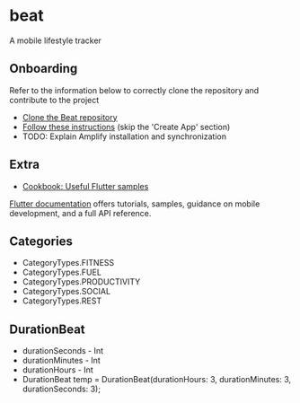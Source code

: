 # beat

A mobile lifestyle tracker

## Onboarding

Refer to the information below to correctly clone the repository and contribute to the project

- [Clone the Beat repository](https://docs.github.com/en/repositories/creating-and-managing-repositories/cloning-a-repository)
- [Follow these instructions](https://docs.flutter.dev/get-started/install) (skip the 'Create App' section)
- TODO: Explain Amplify installation and synchronization

## Extra

- [Cookbook: Useful Flutter samples](https://flutter.dev/docs/cookbook)

[Flutter documentation](https://flutter.dev/docs) offers tutorials, samples, guidance on mobile development, and a full API reference.


## Categories
- CategoryTypes.FITNESS
- CategoryTypes.FUEL
- CategoryTypes.PRODUCTIVITY
- CategoryTypes.SOCIAL
- CategoryTypes.REST

## DurationBeat
- durationSeconds - Int
- durationMinutes - Int
- durationHours - Int
- DurationBeat temp = DurationBeat(durationHours: 3, durationMinutes: 3, durationSeconds: 3);
